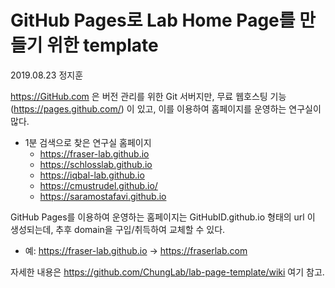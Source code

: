 # GitHub Pages로 Lab Home Page를 만들기 위한 template
2019.08.23 정지훈

https://GitHub.com 은 버전 관리를 위한 Git 서버지만, 무료 웹호스팅 기능(https://pages.github.com/) 이 있고, 이를 이용하여 홈페이지를 운영하는 연구실이 많다.
* 1분 검색으로 찾은 연구실 홈페이지
  * https://fraser-lab.github.io
  * https://schlosslab.github.io
  * https://iqbal-lab.github.io
  * https://cmustrudel.github.io/
  * https://saramostafavi.github.io

GitHub Pages를 이용하여 운영하는 홈페이지는 GitHubID.github.io 형태의 url 이 생성되는데, 추후 domain을 구입/취득하여 교체할 수 있다.
  * 예: https://fraser-lab.github.io -> https://fraserlab.com

자세한 내용은 https://github.com/ChungLab/lab-page-template/wiki 여기 참고.

